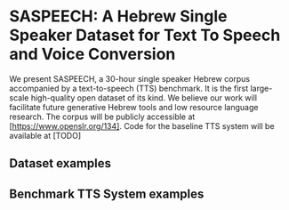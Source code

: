 # SASPEECH: A Hebrew Single Speaker Dataset for Text To Speech and Voice Conversion

We present SASPEECH, a 30-hour single speaker Hebrew corpus accompanied by a text-to-speech (TTS) benchmark. It is the first large-scale high-quality open dataset of its kind. We believe our work will facilitate future generative Hebrew tools and low resource language research. The corpus will be publicly accessible at [https://www.openslr.org/134]. Code for the baseline TTS system will be available at [TODO]

## Dataset examples

## Benchmark TTS System examples
